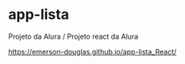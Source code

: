 # app-lista
Projeto da Alura / Projeto react da Alura

https://emerson-douglas.github.io/app-lista_React/
